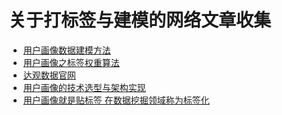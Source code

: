 关于打标签与建模的网络文章收集
=================================================================================

+ [用户画像数据建模方法](https://yq.aliyun.com/articles/9017)
+ [用户画像之标签权重算法](http://www.sohu.com/a/160943678_572440)
+ [达观数据官网](http://www.datagrand.com/)
+ [用户画像的技术选型与架构实现](http://m.blog.csdn.net/yinyang7008/article/details/52345997)
+ [用户画像就是贴标签 在数据挖掘领域称为标签化](http://www.cbdio.com/BigData/2016-01/28/content_4560601.htm)
